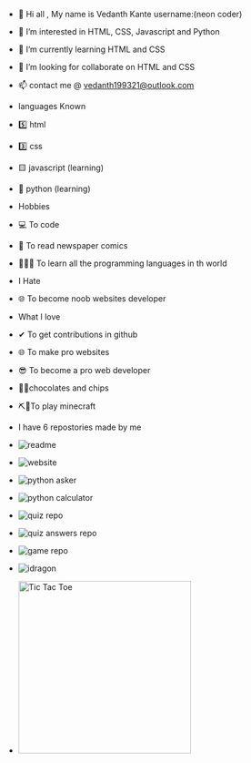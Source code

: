 



- 👋 Hi all , My name is Vedanth Kante username:(neon coder)
- 👀 I’m interested in HTML, CSS, Javascript and Python
- 🌱 I’m currently learning HTML and CSS
- 💞️ I’m looking for collaborate on HTML and CSS
- 📫 contact me @ vedanth199321@outlook.com

- languages Known
- 5️⃣ html
- 3️⃣ css
- 🟨 javascript (learning)
- 🐍 python (learning)

-  Hobbies
-  💻 To code
-  📰 To read newspaper comics
-   👨🏻‍💻   To learn all the programming languages in th world

-  I Hate
- 🌐 To become noob websites developer

- What I love
- ✔ To get contributions in github 
- 🌐 To make pro websites
- 😎 To become a pro web developer
- 🍫🍟chocolates and chips
- ⛏📍To play minecraft

- I have 6 repostories made by me 
- ![readme](https://user-images.githubusercontent.com/79017098/113131487-ea348100-923a-11eb-8fb5-c15d294078bb.png)
- ![website](https://user-images.githubusercontent.com/79017098/113131489-eb65ae00-923a-11eb-912f-6d001446be6b.png)
- ![python asker](https://user-images.githubusercontent.com/79017098/113131491-eb65ae00-923a-11eb-9c9c-a9c616e21920.png)
- ![python calculator](https://user-images.githubusercontent.com/79017098/113131493-ebfe4480-923a-11eb-883e-23b3c76cabb4.png)
- ![quiz repo](https://user-images.githubusercontent.com/79017098/113475111-44c71a80-9491-11eb-9912-e69e1f7994e6.png)
- ![quiz answers repo](https://user-images.githubusercontent.com/79017098/113477640-f0c43200-94a0-11eb-997b-1666e6114d5f.png)
- ![game repo](https://user-images.githubusercontent.com/79017098/114580831-d3f7dd80-9c9c-11eb-8be3-b9f7ab7e49de.png)
- ![idragon](https://user-images.githubusercontent.com/79017098/115140506-4974fc80-a055-11eb-822b-94ae26e8d78e.png)
- <img width="303" alt="Tic Tac Toe" href="https://github.com/neon-coder/TicTacToe" src="https://user-images.githubusercontent.com/79017098/116778196-1c314100-aa8e-11eb-92fd-d956916e2ddb.png">








<!---
vedanthkante/vedanthkante is a ✨ special ✨ repository because its `README.md` (this file) appears on your GitHub profile.
You can click the Preview link to take a look at your changes.
--->
